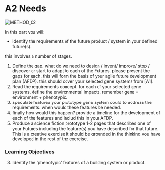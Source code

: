 # A2 Needs
![METHOD_02](https://github.com/timmcginley/Agile-Prototyping/assets/1415855/23c41df7-b987-4d23-9c3a-8144a56c896b)

In this part you will:
* identify the requirements of the future product / system in your defined future(s).

this involves a number of stages.

1. Define the gap, what do we need to design / invent/ improve/ stop / discover or start to adapt to each of the Futures. please present the gaps for each. this will form the basis of your agile future development plan (AFDP). this should cover your selected gene systems from [A1].
2. Read the requirements concept. for each of your selected gene systems. define the environmental impacts. remember gene = environment + phenotypic.
3. speculate features your prototype gene system could to address the requirements. when would these features be needed.
4. finally how would this happen? provide a timeline for the development of each of the features and includ this in your AFDP.
5. Produce a science fiction prototype 1-2 pages that describes one of your Futures including the feature(s) you have described for that future. This is a creative exercise it should be grounded in the thinking you have developed in the rest of the exercise.


### Learning Objectives
3. Identify the ‘phenotypic’ features of a building system or product.
